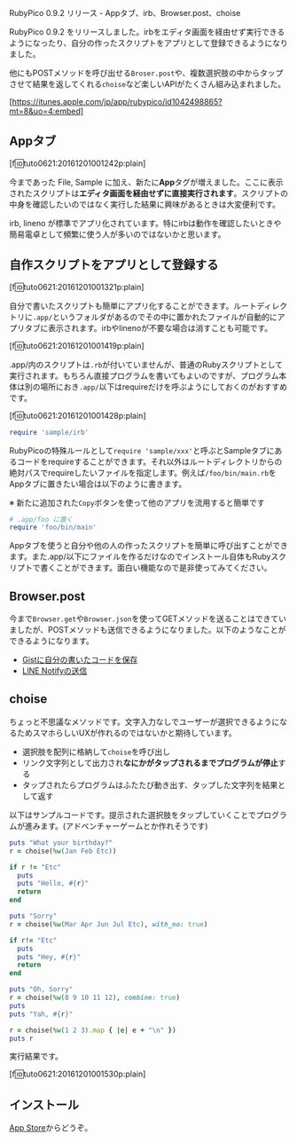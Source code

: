 RubyPico 0.9.2 リリース - Appタブ、irb、Browser.post、choise
<!-- 10328749687196783985 -->
RubyPico 0.9.2 をリリースしました。irbをエディタ画面を経由せず実行できるようになったり、自分の作ったスクリプトをアプリとして登録できるようになりました。

他にもPOSTメソッドを呼び出せる`Broser.post`や、複数選択肢の中からタップさせて結果を返してくれる`choise`など楽しいAPIがたくさん組み込まれました。

[https://itunes.apple.com/jp/app/rubypico/id1042498865?mt=8&uo=4:embed]

## Appタブ
[f:id:tuto0621:20161201001242p:plain]

今まであった File, Sample に加え、新たに<b>App</b>タグが増えました。ここに表示されたスクリプトは<b>エディタ画面を経由せずに直接実行されます</b>。スクリプトの中身を確認したいのではなく実行した結果に興味があるときは大変便利です。

irb, lineno が標準でアプリ化されています。特にirbは動作を確認したいときや簡易電卓として頻繁に使う人が多いのではないかと思います。

## 自作スクリプトをアプリとして登録する
[f:id:tuto0621:20161201001321p:plain]

自分で書いたスクリプトも簡単にアプリ化することができます。ルートディレクトリに`.app/`というフォルダがあるのでその中に置かれたファイルが自動的にアプリタブに表示されます。irbやlinenoが不要な場合は消すことも可能です。

[f:id:tuto0621:20161201001419p:plain]

.app/内のスクリプトは`.rb`が付いていませんが、普通のRubyスクリプトとして実行されます。もちろん直接プログラムを書いてもよいのですが、プログラム本体は別の場所におき`.app/`以下はrequireだけを呼ぶようにしておくのがおすすめです。

[f:id:tuto0621:20161201001428p:plain]

```ruby
require 'sample/irb'
```

RubyPicoの特殊ルールとして`require 'sample/xxx'`と呼ぶとSampleタブにあるコードをrequireすることができます。それ以外はルートディレクトリからの絶対パスでrequireしたいファイルを指定します。例えば`/foo/bin/main.rb`をAppタブに置きたい場合は以下のように書きます。

※ 新たに追加された`Copy`ボタンを使って他のアプリを流用すると簡単です

```ruby
# .app/foo に置く
require 'foo/bin/main'
```

Appタブを使うと自分や他の人の作ったスクリプトを簡単に呼び出すことができます。また.app/以下にファイルを作るだけなのでインストール自体もRubyスクリプトで書くことができます。面白い機能なので是非使ってみてください。

## Browser.post
今まで`Browser.get`や`Browser.json`を使ってGETメソッドを送ることはできていましたが、POSTメソッドも送信できるようになりました。以下のようなことができるようになります。

- [Gistに自分の書いたコードを保存](http://ongaeshi.hatenablog.com/entry/2016/11/13/005602)
- [LINE Notifyの送信](http://ongaeshi.hatenablog.com/entry/2016/11/14/235638)

## choise
ちょっと不思議なメソッドです。文字入力なしでユーザーが選択できるようになるためスマホらしいUXが作れるのではないかと期待しています。

- 選択肢を配列に格納して`choise`を呼び出し
- リンク文字列として出力され<b>なにかがタップされるまでプログラムが停止</b>する
- タップされたらプログラムはふたたび動き出す、タップした文字列を結果として返す

以下はサンプルコードです。提示された選択肢をタップしていくことでプログラムが進みます。(アドベンチャーゲームとか作れそうです)

```ruby
puts "What your birthday?"
r = choise(%w(Jan Feb Etc))

if r != "Etc"
  puts
  puts "Hello, #{r}"
  return
end

puts "Sorry"
r = choise(%w(Mar Apr Jun Jul Etc), with_no: true)

if r!= "Etc"
  puts
  puts "Hey, #{r}"
  return
end

puts "Oh, Sorry"
r = choise(%w(8 9 10 11 12), combine: true)
puts 
puts "Yah, #{r}"

r = choise(%w(1 2 3).map { |e| e + "\n" })
puts r
```

実行結果です。

[f:id:tuto0621:20161201001530p:plain]

## インストール
[App Store](https://itunes.apple.com/jp/app/rubypico/id1042498865)からどうぞ。
